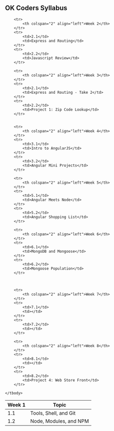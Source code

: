 ## OK Coders Syllabus

<table>
	<thead>
		<tr>
			<th>Week 1</th>
			<th>Topic</th>
		</tr>
	</thead>
	<tbody>
		<tr>
			<td>1.1</td>
			<td>Tools, Shell, and Git</td>
		</tr>
		<tr>
			<td>1.2</td>
			<td>Node, Modules, and NPM</td>
		</tr>

		<tr>
			<th colspan="2" align="left">Week 2</th>
		</tr>
		<tr>
			<td>2.1</td>
			<td>Express and Routing</td>
		</tr>
		<tr>
			<td>2.2</td>
			<td>Javascript Review</td>
		</tr>

		<tr>
			<th colspan="2" align="left">Week 3</th>
		</tr>
		<tr>
			<td>2.1</td>
			<td>Express and Routing - Take 2</td>
		</tr>
		<tr>
			<td>2.2</td>
			<td>Project 1: Zip Code Lookup</td>
		</tr>


		<tr>
			<th colspan="2" align="left">Week 4</th>
		</tr>
		<tr>
			<td>3.1</td>
			<td>Intro to AngularJS</td>
		</tr>
		<tr>
			<td>3.2</td>
			<td>Angular Mini Projects</td>
		</tr>

		<tr>
			<th colspan="2" align="left">Week 5</th>
		</tr>
		<tr>
			<td>5.1</td>
			<td>Angular Meets Node</td>
		</tr>
		<tr>
			<td>5.2</td>
			<td>Angular Shopping List</td>
		</tr>

		<tr>
			<th colspan="2" align="left">Week 6</th>
		</tr>
		<tr>
			<td>6.1</td>
			<td>MongoDB and Mongoose</td>
		</tr>
		<tr>
			<td>6.2</td>
			<td>Mongoose Population</td>
		</tr>



		<tr>
			<th colspan="2" align="left">Week 7</th>
		</tr>
		<tr>
			<td>7.1</td>
			<td></td>
		</tr>
		<tr>
			<td>7.2</td>
			<td></td>
		</tr>

		<tr>
			<th colspan="2" align="left">Week 8</th>
		</tr>
		<tr>
			<td>8.1</td>
			<td></td>
		</tr>
		<tr>
			<td>8.2</td>
			<td>Project 4: Web Store Front</td>
		</tr>

	</tbody>
</table>
